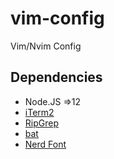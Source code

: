 # vim-config
Vim/Nvim Config

## Dependencies
- Node.JS =>12
- [iTerm2](https://iterm2.com/)
- [RipGrep](https://github.com/BurntSushi/ripgrep)
- [bat](https://github.com/sharkdp/bat)
- [Nerd Font](https://github.com/ryanoasis/nerd-fonts#font-installation)
